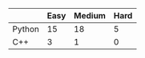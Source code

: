 |           | Easy  | Medium | Hard  |
|-----------|-------|--------|-------|
| Python    | 15    | 18     | 5     |
| C++       | 3     | 1      | 0     |